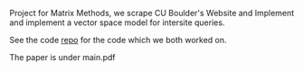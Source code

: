 Project for Matrix Methods, we scrape CU Boulder's Website and Implement and
implement a vector space model for intersite queries.

See the code [repo](https://github.com/BeckettHydeCU/Info-Retireval-3310) for the code which we both worked on.

The paper is under main.pdf